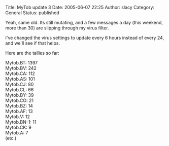 Title: MyTob update 3
Date: 2005-06-07 22:25
Author: slacy
Category: General
Status: published

Yeah, same old. Its still mutating, and a few messages a day (this
weekend, more than 30) are slipping through my virus filter.

I've changed the virus settings to update every 6 hours instead of every
24, and we'll see if that helps.

Here are the tallies so far:

Mytob.BT: 1397  
Mytob.BV: 242  
Mytob.CA: 112  
Mytob.AS: 101  
Mytob.CJ: 80  
Mytob.CL: 66  
Mytob.BY: 39  
Mytob.CO: 21  
Mytob.BZ: 14  
Mytob.AF: 13  
Mytob.V: 12  
Mytob.BN-1: 11  
Mytob.CK: 9  
Mytob.A: 7  
(etc.)
